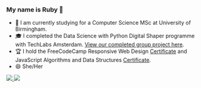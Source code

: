 ### My name is Ruby 👋
- 🌱 I am currently studying for a Computer Science MSc at University of Birmingham.
- :mortar_board: I completed the Data Science with Python Digital Shaper programme with TechLabs Amsterdam. [View our completed group project here](https://geo7-price-predict.herokuapp.com/).
- :trophy: I hold the FreeCodeCamp Responsive Web Design [Certificate](https://www.freecodecamp.org/certification/rubyspch/responsive-web-design) and JavaScript Algorithms and Data Structures [Certificate](https://www.freecodecamp.org/certification/rubyspch/javascript-algorithms-and-data-structures).
- 😄 She/Her

<a align="center" href="https://github.com/anuraghazra/github-readme-stats">
  <img  src="https://github-readme-stats.vercel.app/api?username=rubyspch&count_private=true&show_icons=true&hide=issues,contribs" />
</a>
<a align="center" href="https://github.com/anuraghazra/convoychat">
  <img  src="https://github-readme-stats.vercel.app/api/top-langs/?username=rubyspch&exclude_repo=Colaboratory-Notes&layout=compact" />
</a>
